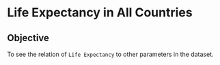# Life Expectancy in All Countries

## Objective
To see the relation of `Life Expectancy` to other parameters in the dataset.
